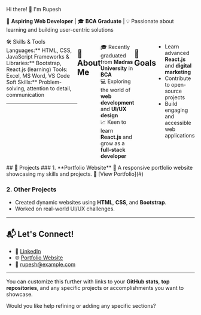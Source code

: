 Hi there! 👋 I'm Rupesh  

🌟 **Aspiring Web Developer** | 🎓 **BCA Graduate** | 💡 Passionate about learning and building user-centric solutions  


<div  style="display:flex;width="100%">
  <div style="width:"50%">
 🛠️ Skills & Tools  
 Languages:** HTML, CSS, JavaScript  
 Frameworks & Libraries:** Bootstrap, React.js (learning)   
 Tools: Excel, MS Word, VS Code  
 Soft Skills:** Problem-solving, attention to detail, communication  

---
</div>
<div style="width:"50%">
  </div>

## 🌟 About Me  
🎓 Recently graduated from **Madras University** in **BCA**  
💻 Exploring the world of **web development** and **UI/UX design**  
📈 Keen to learn **React.js** and grow as a **full-stack developer**  

---

## 🚀 Goals  
- Learn advanced **React.js** and **digital marketing**  
- Contribute to open-source projects  
- Build engaging and accessible web applications  

---
</div>
## 📂 Projects  
### 1. **Portfolio Website**  
🚀 A responsive portfolio website showcasing my skills and projects.  
🔗 [View Portfolio](#)  

### 2. **Other Projects**  
- Created dynamic websites using **HTML**, **CSS**, and **Bootstrap**.  
- Worked on real-world UI/UX challenges.  

---

## 📬 Let's Connect!  
- 💼 [LinkedIn](#)  
- 🌐 [Portfolio Website](#)  
- 📧 rupesh@example.com  

---

You can customize this further with links to your **GitHub stats**, **top repositories**, and any specific projects or accomplishments you want to showcase.

Would you like help refining or adding any specific sections?

